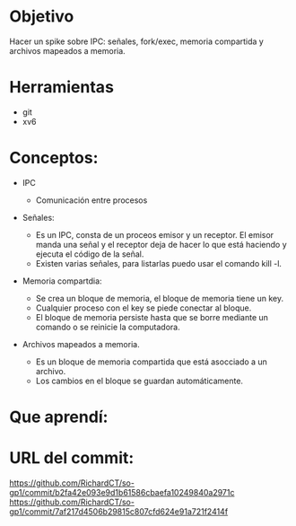 # Objetivo 

Hacer un spike sobre IPC: señales, fork/exec, memoria compartida y archivos mapeados a memoria.

# Herramientas
+ git
+ xv6

# Conceptos:

+ IPC
  * Comunicación entre procesos

+ Señales:
  * Es un IPC, consta de un proceos emisor y un receptor. 
  El emisor manda una señal y el receptor deja de hacer lo que está haciendo y ejecuta el código de la señal.
  * Existen varias señales, para listarlas puedo usar el comando kill -l.
  
+ Memoria compartdia:
  * Se crea un bloque de memoria, el bloque de memoria tiene un key.
  * Cualquier proceso con el key se piede conectar al bloque.
  * El bloque de memoria persiste hasta que se borre mediante un comando o se reinicie la computadora.
  
+ Archivos mapeados a memoria.
  * Es un bloque de memoria compartida que está asocciado a un archivo.
  * Los cambios en el bloque se guardan automáticamente.
  
# Que aprendí:

# URL del commit:
https://github.com/RichardCT/so-gp1/commit/b2fa42e093e9d1b61586cbaefa10249840a2971c
https://github.com/RichardCT/so-gp1/commit/7af217d4506b29815c807cfd624e91a721f2414f
